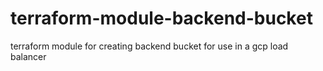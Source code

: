 # terraform-module-backend-bucket
terraform module for creating backend bucket for use in a gcp load balancer
